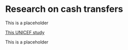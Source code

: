 Research on cash transfers
============================================================================================================

This is a placeholder

[This UNICEF study](https://www.unicef.org/esaro/Social_Cash_Transfer_Publication_ESARO_December_2015.pdf)

This is a placeholder